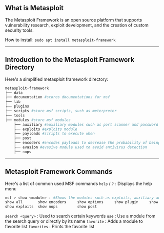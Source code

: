 ## What is Metasploit
The Metasploit Framework is an open source platform that supports vulnerability research, exploit development, and the creation of custom security tools.

How to install: `sudo apt install metasploit-framework`

---
## Introduction to the Metasploit Framework Directory
Here's a simplified metasploit framework directory:
```bash
metasploit-framework
├── data
├── documentation #stores documentations for msf
├── lib
├── plugins
├── scripts #store msf scripts, such as meterpreter
├── tools
├── modules #store msf modules
	├── auxiliary #auxiliary modules such as port scanner and password cracker
	├── exploits #exploits module
	├── payloads #scripts to execute when 
	├── post
	├── encoders #encodes payloads to decrease the probability of being detected
	├── evasion #evasive module used to avoid antivirus detection 
	├── nops
```

---
## Metasploit Framework Commands
Here's a list of common used MSF commands
`help` / `?` : Displays the help menu
```bash
msf > show <module> : #Shows the modules such as exploits, auxiliary and payloads
show all       show encoders     show options     show plugin     show auxiliary
show exploits  show nops         show post 
```
`search <query>` : Used to search certain keywords
`use` : Use a module from the search query or directly by its name
`favorite` : Adds a module to favorite list 
`favorites` : Prints the favorite list
